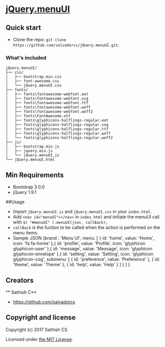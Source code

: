 # [jQuery.menuUI](https://github.com/salvadorcs/jQuery.menuUI)

## Quick start

* Clone the repo: `git clone https://github.com/salvadorcs/jQuery.menuUI.git`.

### What's included

```
jQuery.menuUI/
├── css/
│   ├── bootstrap.min.css
│   ├── font-awesome.css
│   └── jQuery.menuUI.css
├── fonts/
│   ├── fonts\fontawesome-webfont.eot
│   ├── fonts\fontawesome-webfont.svg
│   ├── fonts\fontawesome-webfont.ttf
│   ├── fonts\fontawesome-webfont.woff
│   ├── fonts\fontawesome-webfont.woff2
│   ├── fonts\FontAwesome.otf
│   ├── fonts\glyphicons-halflings-regular.eot
│   ├── fonts\glyphicons-halflings-regular.svg
│   ├── fonts\glyphicons-halflings-regular.ttf
│   ├── fonts\glyphicons-halflings-regular.woff
│   └── fonts\glyphicons-halflings-regular.woff2
├── js/
│   ├── bootstrap.min.js
│	├── jquery.min.js
│   └── jQuery.menuUI.js
└── jQuery.menuUI.html
```

## Min Requirements

* Bootstrap 3.0.0
* jQuery 1.9.1

##Usage
* Import `jQuery.menuUI.js` and `jQuery.menuUI.css` in your `index.html`.
* Add `<nav id="menuUI"></nav>` in `index.html` and initiate the menuUI call with `$( "#menuUI" ).menuUI(json, callBack);`
* `callBack` is the fuction to be called when the action is performed on the menu items.
* Sample JSON 
	{brand : 'Menu UI',
		menu: [
			{
				id: 'home',
				value: 'Home',
				icon: 'fa fa-home'
			},{
				id: 'profile',
				value: 'Profile',
				icon: 'glyphicon glyphicon-user'
			},{
				id: 'message',
				value: 'Message',
				icon: 'glyphicon glyphicon-envelope'
			},{
				id: 'setting',
				value: 'Setting',
				icon: 'glyphicon glyphicon-cog',
				submenu: [
					{ id: 'preference', value: 'Preference' },
					{ id: 'theme', value: 'Theme' },
					{ id: 'help', value: 'Help' }
				]
			}
		]
	}

## Creators

** Sathish C**

* <https://github.com/salvadorcs>


## Copyright and license

Copyright (c) 2017 Sathish CS

Licensed under [the MIT License][license].

[license]: https://github.com/salvadorcs/jQuery.menuUI/blob/master/LICENSE
